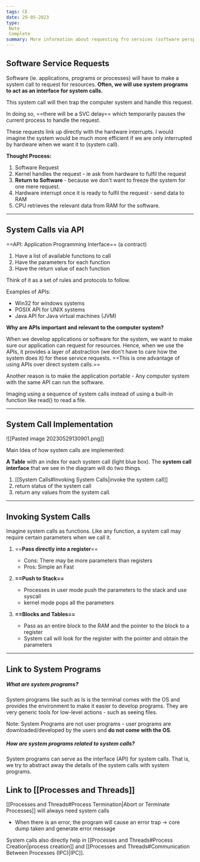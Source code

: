 ```yaml
---
tags: CE
date: 29-05-2023
type: 
 Note
 Complete
summary: More information about requesting fro services (software perspective)
---
```


## Software Service Requests

Software (ie. applications, programs or processes) will have to make a system call to request for resources. **Often, we will use system programs to act as an interface for system calls.**

This system call will then trap the computer system and handle this request. 

In doing so, ==there will be a SVC delay== which temporarily pauses the current process to handle the request.

These requests link up directly with the hardware interrupts. I would imagine the system would be much more efficient if we are only interrupted by hardware when we want it to (system call).

**Thought Process:**
1. Software Request
2. Kernel handles the request - ie ask from hardware to fulfil the request
3. **Return to Software** - because we don't want to freeze the system for one mere request.
4. Hardware interrupt once it is ready to fulfil the request - send data to RAM
5. CPU retrieves the relevant data from RAM for the software.

---

## System Calls via API

==API: Application Programming Interface== (a contract)
1. Have a list of available functions to call
2. Have the parameters for each function
3. Have the return value of each function

Think of it as a set of rules and protocols to follow.

Examples of APIs:
- Win32 for windows systems
- POSIX API for UNIX systems
- Java API for Java virtual machines (JVM)

**Why are APIs important and relevant to the computer system?**

When we develop applications or software for the system, we want to make sure our application can request for resources. Hence, when we use the APIs, it provides a layer of abstraction (we don't have to care how the system does it) for these service requests. ==This is one advantage of using APIs over direct system calls.==

Another reason is to make the application portable - Any computer system with the same API can run the software.

Imaging using a sequence of system calls instead of using a built-in function like read() to read a file.

---

## System Call Implementation

![[Pasted image 20230529130901.png]]

Main Idea of how system calls are implemented:

**A Table** with an index for each system call (light blue box). The **system call interface** that we see in the diagram will do two things.

1. [[System Calls#Invoking System Calls|invoke the system call]]
2. return status of the system call
3. return any values from the system call.

---

## Invoking System Calls

Imagine system calls as functions. Like any function, a system call may require certain parameters when we call it.


1. ==**Pass directly into a register**==      
	- Cons: There may be more parameters than registers
	- Pros: Simple an Fast

2. **==Push to Stack==**
	- Processes in user mode push the parameters to the stack and use syscall
	- kernel mode pops all the parameters

3. **==Blocks and Tables==**
	- Pass as an entire block to the RAM and the pointer to the block to a register
	- System call will look for the register with the pointer and obtain the parameters

---

## Link to System Programs

##### **What are system programs?**

System programs like such as ls is the terminal comes with the OS and provides the environment to make it easier to develop programs. They are very generic tools for low-level actions - such as seeing files.

Note: System Programs are not user programs - user programs are downloaded/developed by the users and **do not come with the OS**.


##### **How are system programs related to system calls?**

System programs can serve as the interface (API) for system calls. That is, we try to abstract away the details of the system calls with system programs. 


## Link to [[Processes and Threads]]

[[Processes and Threads#Process Termination|Abort or Terminate Processes]] will always need system calls
- When there is an error, the program will cause an error trap -> core dump taken and generate error message

System calls also directly help in [[Processes and Threads#Process Creation|process creation]] and [[Processes and Threads#Communication Between Processes (IPC)|IPC]].

